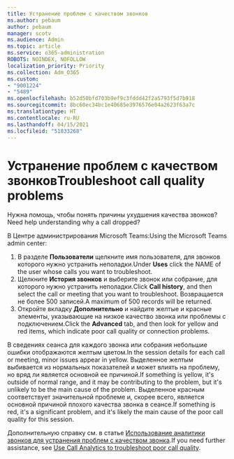 ```yaml
---
title: Устранение проблем с качеством звонков
ms.author: pebaum
author: pebaum
manager: scotv
ms.audience: Admin
ms.topic: article
ms.service: o365-administration
ROBOTS: NOINDEX, NOFOLLOW
localization_priority: Priority
ms.collection: Adm_O365
ms.custom:
- "9001224"
- "5489"
ms.openlocfilehash: b52d50bfd703b9ef9c3fddd42f2a5793f5d7b918
ms.sourcegitcommit: 8bc60ec34bc1e40685e3976576e04a2623f63a7c
ms.translationtype: HT
ms.contentlocale: ru-RU
ms.lasthandoff: 04/15/2021
ms.locfileid: "51833268"
---
```

# <a name="troubleshoot-call-quality-problems"></a><span data-ttu-id="9ac27-102">Устранение проблем с качеством звонков</span><span class="sxs-lookup"><span data-stu-id="9ac27-102">Troubleshoot call quality problems</span></span>

<span data-ttu-id="9ac27-103">Нужна помощь, чтобы понять причины ухудшения качества звонков?</span><span class="sxs-lookup"><span data-stu-id="9ac27-103">Need help understanding why a call dropped?</span></span>

<span data-ttu-id="9ac27-104">В Центре администрирования Microsoft Teams:</span><span class="sxs-lookup"><span data-stu-id="9ac27-104">Using the Microsoft Teams admin center:</span></span>

1. <span data-ttu-id="9ac27-105">В разделе **Пользователи** щелкните имя пользователя, для звонков которого нужно устранить неполадки.</span><span class="sxs-lookup"><span data-stu-id="9ac27-105">Under **Uses** click the NAME of the user whose calls you want to troubleshoot.</span></span>
2. <span data-ttu-id="9ac27-106">Щелкните **История звонков** и выберите звонок или собрание, для которого нужно устранить неполадки.</span><span class="sxs-lookup"><span data-stu-id="9ac27-106">Click **Call history**, and then select the call or meeting that you want to troubleshoot.</span></span> <span data-ttu-id="9ac27-107">Возвращается не более 500 записей.</span><span class="sxs-lookup"><span data-stu-id="9ac27-107">A maximum of 500 records will be returned.</span></span>
3. <span data-ttu-id="9ac27-108">Откройте вкладку **Дополнительно** и найдите желтые и красные элементы, указывающие на низкое качество звонка или проблемы с подключением.</span><span class="sxs-lookup"><span data-stu-id="9ac27-108">Click the **Advanced** tab, and then look for yellow and red items, which indicate poor call quality or connection problems.</span></span>

<span data-ttu-id="9ac27-109">В сведениях сеанса для каждого звонка или собрания небольшие ошибки отображаются желтым цветом.</span><span class="sxs-lookup"><span data-stu-id="9ac27-109">In the session details for each call or meeting, minor issues appear in yellow.</span></span> <span data-ttu-id="9ac27-110">Выделенное желтым выбивается из нормальных показателей и может влиять на проблему, но вряд ли является основной ее причиной.</span><span class="sxs-lookup"><span data-stu-id="9ac27-110">If something is yellow, it's outside of normal range, and it may be contributing to the problem, but it's unlikely to be the main cause of the problem.</span></span> <span data-ttu-id="9ac27-111">Выделенное красным соответствует значительной проблеме и, скорее всего, является основной причиной плохого качества звонка в сеансе.</span><span class="sxs-lookup"><span data-stu-id="9ac27-111">If something is red, it's a significant problem, and it's likely the main cause of the poor call quality for this session.</span></span>

<span data-ttu-id="9ac27-112">Дополнительную справку см. в статье [Использование аналитики звонков для устранения проблем с качеством звонка](https://docs.microsoft.com/microsoftteams/use-call-analytics-to-troubleshoot-poor-call-quality#troubleshoot-call-quality-problems-using-call-analytics).</span><span class="sxs-lookup"><span data-stu-id="9ac27-112">If you need further assistance, see [Use Call Analytics to troubleshoot poor call quality](https://docs.microsoft.com/microsoftteams/use-call-analytics-to-troubleshoot-poor-call-quality#troubleshoot-call-quality-problems-using-call-analytics).</span></span>
